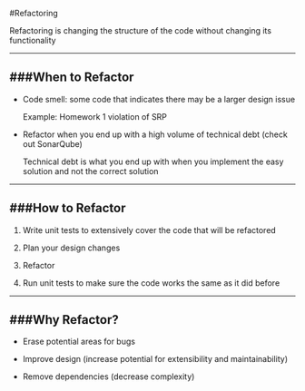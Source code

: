 #Refactoring

Refactoring is changing the structure of the code without changing its functionality

***

###When to Refactor
-

-   Code smell: some code that indicates there may be a larger design issue

    Example: Homework 1 violation of SRP

-   Refactor when you end up with a high volume of technical debt (check out SonarQube)

    Technical debt is what you end up with when you implement the easy solution and not the correct solution

***

###How to Refactor
-

1. Write unit tests to extensively cover the code that will be refactored

2. Plan your design changes

3. Refactor

4. Run unit tests to make sure the code works the same as it did before

***

###Why Refactor?
-

- Erase potential areas for bugs

- Improve design (increase potential for extensibility and maintainability)

- Remove dependencies (decrease complexity)